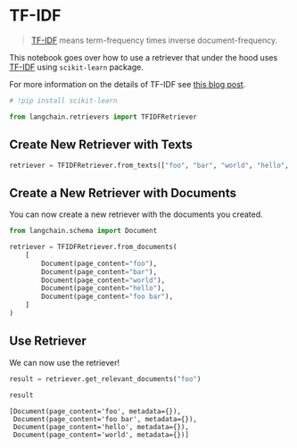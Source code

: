 # TF-IDF

>[TF-IDF](https://scikit-learn.org/stable/modules/feature_extraction.html#tfidf-term-weighting) means term-frequency times inverse document-frequency.

This notebook goes over how to use a retriever that under the hood uses [TF-IDF](https://en.wikipedia.org/wiki/Tf%E2%80%93idf) using `scikit-learn` package.

For more information on the details of TF-IDF see [this blog post](https://medium.com/data-science-bootcamp/tf-idf-basics-of-information-retrieval-48de122b2a4c).


```python
# !pip install scikit-learn
```


```python
from langchain.retrievers import TFIDFRetriever
```

## Create New Retriever with Texts


```python
retriever = TFIDFRetriever.from_texts(["foo", "bar", "world", "hello", "foo bar"])
```

## Create a New Retriever with Documents

You can now create a new retriever with the documents you created.


```python
from langchain.schema import Document

retriever = TFIDFRetriever.from_documents(
    [
        Document(page_content="foo"),
        Document(page_content="bar"),
        Document(page_content="world"),
        Document(page_content="hello"),
        Document(page_content="foo bar"),
    ]
)
```

## Use Retriever

We can now use the retriever!


```python
result = retriever.get_relevant_documents("foo")
```


```python
result
```




    [Document(page_content='foo', metadata={}),
     Document(page_content='foo bar', metadata={}),
     Document(page_content='hello', metadata={}),
     Document(page_content='world', metadata={})]


